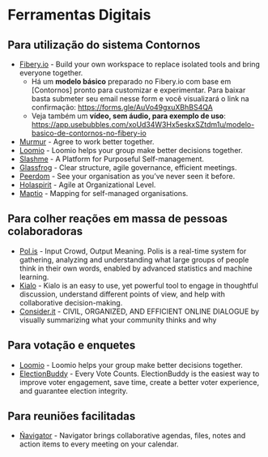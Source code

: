 # Ferramentas Digitais

## Para utilização do sistema Contornos
- [Fibery.io](fibery.io/) - Build your own workspace to replace isolated tools and bring everyone together.
  - Há um **modelo básico** preparado no Fibery.io com base em [Contornos] pronto para customizar e experimentar. Para baixar basta submeter seu email nesse form e você visualizará o link na confirmação: https://forms.gle/AuVo49gxuXBhBS4QA
  - Veja também um **vídeo, sem áudio, para exemplo de uso**: https://app.usebubbles.com/xoUd34W3Hx5eskxSZtdm1u/modelo-basico-de-contornos-no-fibery-io
- [Murmur](https://www.murmur.com/) - Agree to work better together.
- [Loomio](https://www.loomio.org/) - Loomio helps your group make better decisions together.
- [Slashme](slashme.com) - A Platform for Purposeful Self-management.
- [Glassfrog](https://www.glassfrog.com/) - Clear structure, agile governance, efficient meetings.
- [Peerdom](https://peerdom.org/) - See your organisation as you’ve never seen it before.
- [Holaspirit](https://www.holaspirit.com/) - Agile at Organizational Level.
- [Maptio](https://www.maptio.com/) - Mapping for self-managed organisations.

## Para colher reações em massa de pessoas colaboradoras
- [Pol.is](https://pol.is/) -  Input Crowd, Output Meaning. Polis is a real-time system for gathering, analyzing and understanding what large groups of people think in their own words, enabled by advanced statistics and machine learning.
- [Kialo](https://www.kialo.com) - Kialo is an easy to use, yet powerful tool to engage in thoughtful discussion, understand different points of view, and help with collaborative decision-making.
- [Consider.it](https://consider.it/) - CIVIL, ORGANIZED, AND EFFICIENT ONLINE DIALOGUE by visually summarizing what your community thinks and why

## Para votação e enquetes
- [Loomio](https://www.loomio.org/) - Loomio helps your group make better decisions together.
- [ElectionBuddy](https://electionbuddy.com/) - Every Vote Counts. ElectionBuddy is the easiest way to improve voter engagement, save time, create a better voter experience, and guarantee election integrity.

## Para reuniões facilitadas
- [Ńavigator](https://navigator.com/) - Navigator brings collaborative agendas, files, notes and action items to every meeting on your calendar.

